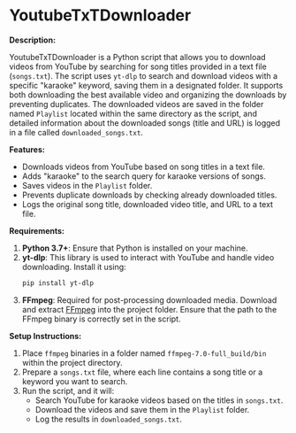 # YoutubeTxTDownloader

**Description:**

YoutubeTxTDownloader is a Python script that allows you to download videos from YouTube by searching for song titles provided in a text file (`songs.txt`). The script uses `yt-dlp` to search and download videos with a specific "karaoke" keyword, saving them in a designated folder. It supports both downloading the best available video and organizing the downloads by preventing duplicates. The downloaded videos are saved in the folder named `Playlist` located within the same directory as the script, and detailed information about the downloaded songs (title and URL) is logged in a file called `downloaded_songs.txt`.

**Features:**
- Downloads videos from YouTube based on song titles in a text file.
- Adds "karaoke" to the search query for karaoke versions of songs.
- Saves videos in the `Playlist` folder.
- Prevents duplicate downloads by checking already downloaded titles.
- Logs the original song title, downloaded video title, and URL to a text file.
  
**Requirements:**
1. **Python 3.7+**: Ensure that Python is installed on your machine.
2. **yt-dlp**: This library is used to interact with YouTube and handle video downloading. Install it using:
   ```bash
   pip install yt-dlp
   ```
3. **FFmpeg**: Required for post-processing downloaded media. Download and extract [FFmpeg](https://ffmpeg.org/download.html) into the project folder. Ensure that the path to the FFmpeg binary is correctly set in the script.
   
**Setup Instructions:**
1. Place `ffmpeg` binaries in a folder named `ffmpeg-7.0-full_build/bin` within the project directory.
2. Prepare a `songs.txt` file, where each line contains a song title or a keyword you want to search.
3. Run the script, and it will:
   - Search YouTube for karaoke videos based on the titles in `songs.txt`.
   - Download the videos and save them in the `Playlist` folder.
   - Log the results in `downloaded_songs.txt`.

